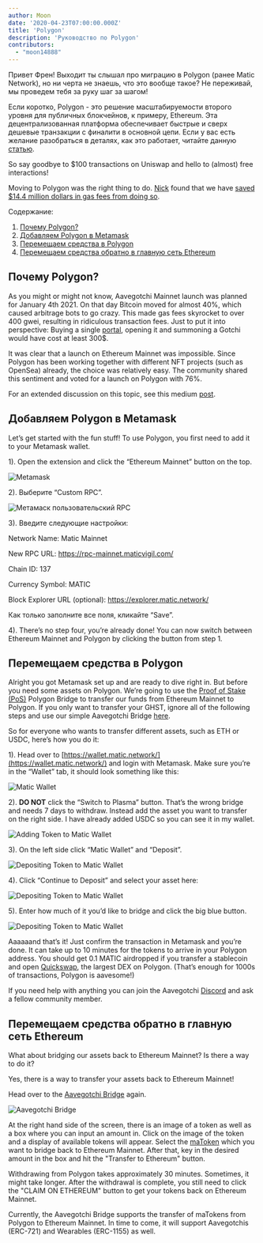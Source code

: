 ```yaml
---
author: Moon
date: '2020-04-23T07:00:00.000Z'
title: 'Polygon'
description: 'Руководство по Polygon'
contributors:
  - "moon14888"
---
```


Привет Френ! Выходит ты слышал про миграцию в Polygon (ранее Matic Network), но ни черта не знаешь, что это вообще такое? Не переживай, мы проведем тебя за руку шаг за шагом!

Если коротко, Polygon - это решение масштабируемости второго уровня для публичных блокчейнов, к примеру, Ethereum. Эта децентрализованная платформа обеспечивает быстрые и сверх дешевые транзакции с финалити в основной цепи. Если у вас есть желание разобраться в деталях, как это работает, читайте данную [статью](https://medium.com/matic-network/what-is-matic-network-466a2c493ae1).

So say goodbye to $100 transactions on Uniswap and hello to (almost) free interactions!

Moving to Polygon was the right thing to do. [Nick](/team#nick-mudge) found that we have [saved $14.4 million dollars in gas fees from doing so](https://twitter.com/mudgen/status/1372245486535639040).

<div class="contentsBox">

Содержание:

<ol>
<li><a href=#why-polygon->Почему Polygon?</a></li>
<li><a href=#adding-polygon-to-your-metamask>Добавляем Polygon в Metamask</a></li>
<li><a href=#bridging-assets-to-polygon>Перемещаем средства в Polygon</a></li>
<li><a href=#bridging-assets-back-to-ethereum-mainnet>Перемещаем средства обратно в главную сеть Ethereum</a></li>
</ol>

</div>

## Почему Polygon?

As you might or might not know, Aavegotchi Mainnet launch was planned for January 4th 2021. On that day Bitcoin moved for almost 40%, which caused arbitrage bots to go crazy. This made gas fees skyrocket to over 400 gwei, resulting in ridiculous transaction fees. Just to put it into perspective: Buying a single [portal](/portals), opening it and summoning a Gotchi would have cost at least 300$.

It was clear that a launch on Ethereum Mainnet was impossible. Since Polygon has been working together with different NFT projects (such as OpenSea) already, the choice was relatively easy. The community shared this sentiment and voted for a launch on Polygon with 76%.

For an extended discussion on this topic, see this medium [post](https://aavegotchi.medium.com/why-aavegotchi-chose-polygon-356238977fb2).

## Добавляем Polygon в Metamask

Let’s get started with the fun stuff! To use Polygon, you first need to add it to your Metamask wallet.

1). Open the extension and click the “Ethereum Mainnet” button on the top.

<img class = "bodyImage" src = "/polygon/metamask.png" alt = "Metamask" />

2). Выберите “Custom RPC”.

<img class = "bodyImage" src = "/polygon/metamask-custom-RPC.png" alt = "Метамаск пользовательский RPC" />

3). Введите следующие настройки:

Network Name: Matic Mainnet

New RPC URL: https://rpc-mainnet.maticvigil.com/

Chain ID: 137

Currency Symbol: MATIC

Block Explorer URL (optional): https://explorer.matic.network/

Как только заполните все поля, кликайте “Save”.

4). There’s no step four, you’re already done! You can now switch between Ethereum Mainnet and Polygon by clicking the button from step 1.

## Перемещаем средства в Polygon
Alright you got Metamask set up and are ready to dive right in. But before you need some assets on Polygon. We’re going to use the [Proof of Stake (PoS)](/glossary#proof-of-stake) Polygon Bridge to transfer our funds from Ethereum Mainnet to Polygon. If you only want to transfer your GHST, ignore all of the following steps and use our simple Aavegotchi Bridge [here](https://aavegotchi.com/bridge).

So for everyone who wants to transfer different assets, such as ETH or USDC, here’s how you do it:

1). Head over to [https://wallet.matic.network/](https://wallet.matic.network/) and login with Metamask. Make sure you’re in the “Wallet” tab, it should look something like this:

<img class = "bodyImage" src = "/polygon/matic-wallet.png" alt = "Matic Wallet" />

2). **DO NOT** click the “Switch to Plasma” button. That’s the wrong bridge and needs 7 days to withdraw. Instead add the asset you want to transfer on the right side. I have already added USDC so you can see it in my wallet.

<img class = "bodyImage" src = "/polygon/matic-wallet-add-token.png" alt = "Adding Token to Matic Wallet" />

3). On the left side click “Matic Wallet” and “Deposit”.

<img class = "bodyImage" src = "/polygon/matic-wallet-deposit.png" alt = "Depositing Token to Matic Wallet" />

4). Click “Continue to Deposit” and select your asset here:

<img class = "bodyImage" src = "/polygon/matic-wallet-deposit2.png" alt = "Depositing Token to Matic Wallet" />

5). Enter how much of it you’d like to bridge and click the big blue button.

<img class = "bodyImage" src = "/polygon/matic-wallet-deposit3.png" alt = "Depositing Token to Matic Wallet" />

Aaaaaand that’s it! Just confirm the transaction in Metamask and you’re done. It can take up to 10 minutes for the tokens to arrive in your Polygon address. You should get 0.1 MATIC airdropped if you transfer a stablecoin and open [Quickswap](https://quickswap.exchange/), the largest DEX on Polygon. (That’s enough for 1000s of transactions, Polygon is aavesome!)

If you need help with anything you can join the Aavegotchi [Discord](https://discord.com/invite/rttCTkZ) and ask a fellow community member.

## Перемещаем средства обратно в главную сеть Ethereum

What about bridging our assets back to Ethereum Mainnet? Is there a way to do it?

Yes, there is a way to transfer your assets back to Ethereum Mainnet!

Head over to the [Aavegotchi Bridge](https://aavegotchi.com/bridge) again.

<img class = "bodyImage" src = "/polygon/bridge-to-matic.png" alt = "Aavegotchi Bridge" />

At the right hand side of the screen, there is an image of a token as well as a box where you can input an amount in. Click on the image of the token and a display of available tokens will appear. Select the [maToken](/matokens) which you want to bridge back to Ethereum Mainnet. After that, key in the desired amount in the box and hit the "Transfer to Ethereum" button.

Withdrawing from Polygon takes approximately 30 minutes. Sometimes, it might take longer. After the withdrawal is complete, you still need to click the "CLAIM ON ETHEREUM" button to get your tokens back on Ethereum Mainnet.

Currently, the Aavegotchi Bridge supports the transfer of maTokens from Polygon to Ethereum Mainnet. In time to come, it will support Aavegotchis (ERC-721) and Wearables (ERC-1155) as well.